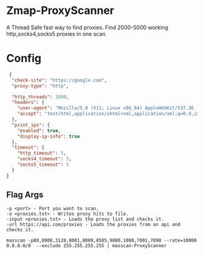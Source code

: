 # Zmap-ProxyScanner

A Thread Safe fast way to find proxies. Find 2000-5000 working http,socks4,socks5 proxies in one scan.

# Config
  ```json
   {
    "check-site": "https://google.com",
    "proxy-type": "http",

    "http_threads": 2000,
    "headers": {
      "user-agent": "Mozilla/5.0 (X11; Linux x86_64) AppleWebKit/537.36 (KHTML, like Gecko) Chrome/102.0.5005.115 Safari/537.36",
      "accept": "text/html,application/xhtml+xml,application/xml;q=0.9,image/avif,image/webp,image/apng,*/*;q=0.8"
    },
    "print_ips": {
      "enabled": true,
      "display-ip-info": true
    },
    "timeout": {
      "http_timeout": 5,
      "socks4_timeout": 5,
      "socks5_timeout": 5
    }
  }
  ```
## Flag Args
  ```shell
-p <port> - Port you want to scan.
-o <proxies.txt> - Writes proxy hits to file.
-input <proxies.txt> - Loads the proxy list and checks it.
-url https://api.com/proxies - Loads the proxies from an api and checks it.
  ```

```
masscan -p80,8000,3128,8081,8089,8585,9080,1080,7001,7890 --rate=10000 0.0.0.0/0  --exclude 255.255.255.255 | masscan-ProxyScanner
```